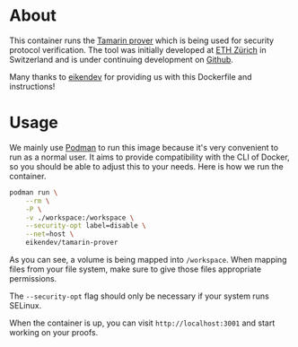 # About

This container runs the [Tamarin prover](https://tamarin-prover.github.io/) which is being used for security protocol verification.
The tool was initially developed at [ETH Zürich](https://ethz.ch/) in Switzerland and is under continuing development on [Github](https://github.com/tamarin-prover/tamarin-prover/).

Many thanks to [eikendev](https://github.com/eikendev) for providing us with this Dockerfile and instructions!

# Usage

We mainly use [Podman](https://podman.io/) to run this image because it's very convenient to run as a normal user.
It aims to provide compatibility with the CLI of Docker, so you should be able to adjust this to your needs.
Here is how we run the container.

```bash
podman run \
	--rm \
	-P \
	-v ./workspace:/workspace \
	--security-opt label=disable \
	--net=host \
	eikendev/tamarin-prover
```

As you can see, a volume is being mapped into `/workspace`.
When mapping files from your file system, make sure to give those files appropriate permissions.

The `--security-opt` flag should only be necessary if your system runs SELinux.

When the container is up, you can visit `http://localhost:3001` and start working on your proofs.

